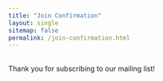 ```yaml
---
title: "Join Confirmation"
layout: single
sitemap: false
permalink: /join-confirmation.html
---
```


<br />
Thank you for subscribing to our mailing list!
